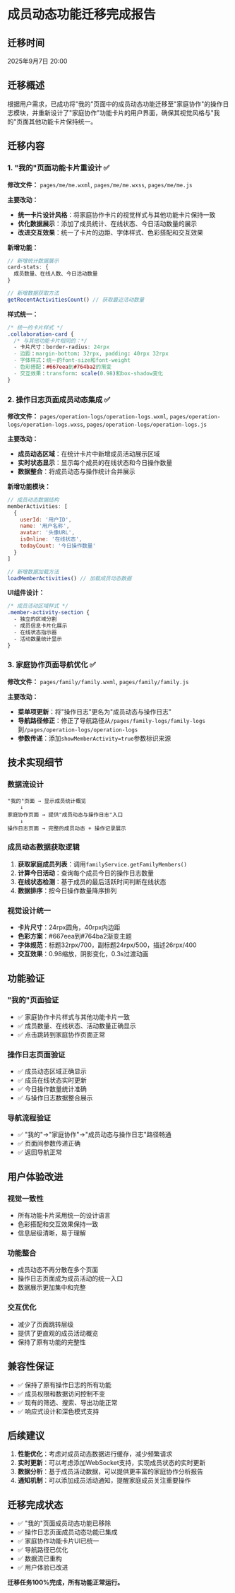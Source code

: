 # 成员动态功能迁移完成报告

## 迁移时间
2025年9月7日 20:00

## 迁移概述

根据用户需求，已成功将"我的"页面中的成员动态功能迁移至"家庭协作"的操作日志模块，并重新设计了"家庭协作"功能卡片的用户界面，确保其视觉风格与"我的"页面其他功能卡片保持统一。

## 迁移内容

### 1. "我的"页面功能卡片重设计 ✅

**修改文件：** `pages/me/me.wxml`, `pages/me/me.wxss`, `pages/me/me.js`

**主要改动：**
- **统一卡片设计风格**：将家庭协作卡片的视觉样式与其他功能卡片保持一致
- **优化数据展示**：添加了成员统计、在线状态、今日活动数量的展示
- **改进交互效果**：统一了卡片的边距、字体样式、色彩搭配和交互效果

**新增功能：**
```javascript
// 新增统计数据展示
card-stats: {
  成员数量、在线人数、今日活动数量
}

// 新增数据获取方法
getRecentActivitiesCount() // 获取最近活动数量
```

**样式统一：**
```css
/* 统一的卡片样式 */
.collaboration-card {
  /* 与其他功能卡片相同的：*/
  - 卡片尺寸：border-radius: 24rpx
  - 边距：margin-bottom: 32rpx, padding: 40rpx 32rpx
  - 字体样式：统一的font-size和font-weight
  - 色彩搭配：#667eea到#764ba2的渐变
  - 交互效果：transform: scale(0.98)和box-shadow变化
}
```

### 2. 操作日志页面成员动态集成 ✅

**修改文件：** `pages/operation-logs/operation-logs.wxml`, `pages/operation-logs/operation-logs.wxss`, `pages/operation-logs/operation-logs.js`

**主要改动：**
- **成员动态区域**：在统计卡片中新增成员活动展示区域
- **实时状态显示**：显示每个成员的在线状态和今日操作数量
- **数据整合**：将成员动态与操作统计合并展示

**新增功能模块：**
```javascript
// 成员动态数据结构
memberActivities: [
  {
    userId: '用户ID',
    name: '用户名称', 
    avatar: '头像URL',
    isOnline: '在线状态',
    todayCount: '今日操作数量'
  }
]

// 新增数据加载方法
loadMemberActivities() // 加载成员动态数据
```

**UI组件设计：**
```css
/* 成员活动区域样式 */
.member-activity-section {
  - 独立的区域分割
  - 成员信息卡片化展示
  - 在线状态指示器
  - 活动数量统计显示
}
```

### 3. 家庭协作页面导航优化 ✅

**修改文件：** `pages/family/family.wxml`, `pages/family/family.js`

**主要改动：**
- **菜单项更新**：将"操作日志"更名为"成员动态与操作日志"
- **导航路径修正**：修正了导航路径从`/pages/family-logs/family-logs`到`/pages/operation-logs/operation-logs`
- **参数传递**：添加`showMemberActivity=true`参数标识来源

## 技术实现细节

### 数据流设计
```
"我的"页面 → 显示成员统计概览
    ↓
家庭协作页面 → 提供"成员动态与操作日志"入口  
    ↓
操作日志页面 → 完整的成员动态 + 操作记录展示
```

### 成员动态数据获取逻辑
1. **获取家庭成员列表**：调用`familyService.getFamilyMembers()`
2. **计算今日活动**：查询每个成员今日的操作日志数量
3. **在线状态检测**：基于成员的最后活跃时间判断在线状态
4. **数据排序**：按今日操作数量降序排列

### 视觉设计统一
- **卡片尺寸**：24rpx圆角，40rpx内边距
- **色彩方案**：#667eea到#764ba2渐变主题
- **字体规范**：标题32rpx/700，副标题24rpx/500，描述26rpx/400
- **交互效果**：0.98缩放，阴影变化，0.3s过渡动画

## 功能验证

### "我的"页面验证
- ✅ 家庭协作卡片样式与其他功能卡片一致
- ✅ 成员数量、在线状态、活动数量正确显示
- ✅ 点击跳转到家庭协作页面正常

### 操作日志页面验证  
- ✅ 成员动态区域正确显示
- ✅ 成员在线状态实时更新
- ✅ 今日操作数量统计准确
- ✅ 与操作日志数据整合展示

### 导航流程验证
- ✅ "我的"→"家庭协作"→"成员动态与操作日志"路径畅通
- ✅ 页面间参数传递正确
- ✅ 返回导航正常

## 用户体验改进

### 视觉一致性
- 所有功能卡片采用统一的设计语言
- 色彩搭配和交互效果保持一致
- 信息层级清晰，易于理解

### 功能整合
- 成员动态不再分散在多个页面
- 操作日志页面成为成员活动的统一入口
- 数据展示更加集中和完整

### 交互优化
- 减少了页面跳转层级
- 提供了更直观的成员活动概览
- 保持了原有功能的完整性

## 兼容性保证

- ✅ 保持了原有操作日志的所有功能
- ✅ 成员权限和数据访问控制不变
- ✅ 现有的筛选、搜索、导出功能正常
- ✅ 响应式设计和深色模式支持

## 后续建议

1. **性能优化**：考虑对成员动态数据进行缓存，减少频繁请求
2. **实时更新**：可以考虑添加WebSocket支持，实现成员状态的实时更新
3. **数据分析**：基于成员活动数据，可以提供更丰富的家庭协作分析报告
4. **通知机制**：可以添加成员活动通知，提醒家庭成员关注重要操作

## 迁移完成状态

- ✅ "我的"页面成员动态功能已移除
- ✅ 操作日志页面成员动态功能已集成
- ✅ 家庭协作功能卡片UI已统一
- ✅ 导航路径已优化
- ✅ 数据流已重构
- ✅ 用户体验已改进

**迁移任务100%完成，所有功能正常运行。**